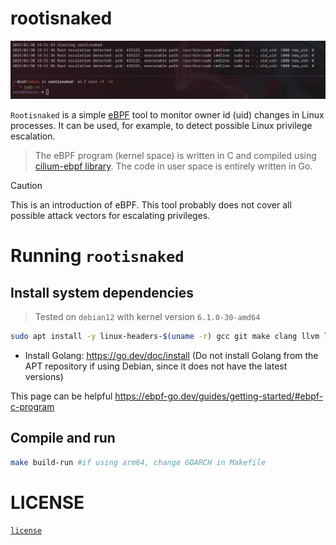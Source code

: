 # rootisnaked

![example](example.png)

`Rootisnaked` is a simple [eBPF](https://ebpf.io/) tool to monitor owner id (uid) changes in Linux processes. It can be used, for example, to detect possible Linux privilege escalation.

> The eBPF program (kernel space) is written in C and compiled using [cilium-ebpf library](https://github.com/cilium/ebpf). The code in user space is entirely written in Go.

> [!CAUTION]  
> This is an introduction of eBPF. This tool probably does not cover all possible attack vectors for escalating privileges.

# Running `rootisnaked`

## Install system dependencies

> Tested on `debian12` with kernel version `6.1.0-30-amd64`

```bash
sudo apt install -y linux-headers-$(uname -r) gcc git make clang llvm libbpf-dev libbpf-tools bpftool bpftrace
```

* Install Golang: https://go.dev/doc/install (Do not install Golang from the APT repository if using Debian, since it does not have the latest versions)

This page can be helpful https://ebpf-go.dev/guides/getting-started/#ebpf-c-program

## Compile and run

```bash
make build-run #if using arm64, change GOARCH in Makefile
```

# LICENSE

[`license`](./LICENSE)